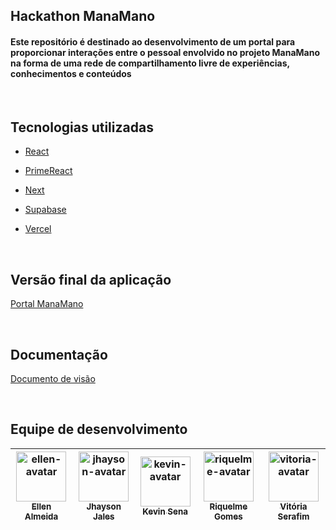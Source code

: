 ## Hackathon ManaMano 



<h4>Este repositório é destinado ao desenvolvimento de um portal para proporcionar interações entre o pessoal envolvido no projeto ManaMano na forma de uma rede de compartilhamento livre de experiências, conhecimentos e conteúdos</h4>



​



## Tecnologias utilizadas


- <a href="https://pt-br.reactjs.org/docs/getting-started.html"> React </a>



- <a href="https://www.primefaces.org/primereact/"> PrimeReact </a>



- <a href="https://nextjs.org/"> Next </a> 



- <a href="https://supabase.com/"> Supabase </a>



- <a href="https://vercel.com/"> Vercel </a>



​



## Versão final da aplicação


<a href="https://portal-manamano.vercel.app/">Portal ManaMano </a>



​



## Documentação


<a href="https://docs.google.com/document/d/1DP7afe189jATYvA_0OswHDPoDZrIXur1BboIk7lwWlw/edit#heading=h.5g9qmwy3b351"> Documento de visão </a>



​



## Equipe de desenvolvimento


| <a href="https://github.com/EllenSouza"><img src="https://github.com/EllenSouza.png" height="80px" width="80px" alt="ellen-avatar" /><br><sub>Ellen Almeida</b></sub></a><br/> | <a href="https://github.com/jhaysonj"><img src="https://github.com/jhaysonj.png" height="80px" width="80px" alt="jhayson-avatar" /><br><sub>Jhayson Jales</b></sub></a><br/>| <a href="https://github.com/keviinsna"><img src="https://github.com/keviinsna.png" height="80px" width="80px" alt="kevin-avatar" /><br><sub>Kevin Sena</b></sub></a><br/> | <a href="https://github.com/riquelmegomes"><img src="https://github.com/riquelmegomes.png" height="80px" width="80px" alt="riquelme-avatar" /><br><sub>Riquelme Gomes</b></sub></a><br/> | <a href="https://github.com/VitoriaSerafim"><img src="https://github.com/VitoriaSerafim.png" height="80px" width="80px" alt="vitoria-avatar" /><br><sub>Vitória Serafim</b></sub></a><br/>|
|:---: | :---: | :---: | :---: | :---: | 


